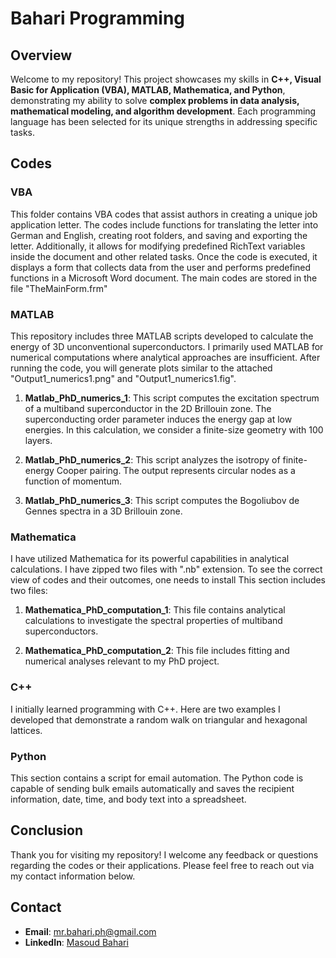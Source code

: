 # Bahari Programming

## Overview
Welcome to my repository! This project showcases my skills in **C++, Visual Basic for Application (VBA),  MATLAB, Mathematica, and Python**, 
demonstrating my ability to solve **complex problems in data analysis, mathematical modeling, and 
algorithm development**. Each programming language has been selected for its unique strengths in addressing specific tasks.

## Codes
### VBA
This folder contains VBA codes that assist authors in creating a unique job application letter. The codes include functions for translating the letter into German and English, creating root folders, and saving and exporting the letter. Additionally, it allows for modifying predefined RichText variables inside the document and other related tasks. Once the code is executed, it displays a form that collects data from the user and performs predefined functions in a Microsoft Word document. The main codes are stored in the file "TheMainForm.frm"

### MATLAB
This repository includes three MATLAB scripts developed to calculate the energy of 3D unconventional superconductors. 
I primarily used MATLAB for numerical computations where analytical approaches are insufficient. 
After running the code, you will generate plots similar to the attached "Output1_numerics1.png" and "Output1_numerics1.fig".

1. **Matlab_PhD_numerics_1**: This script computes the excitation spectrum of a multiband superconductor in the 2D Brillouin zone. The superconducting order parameter induces the energy gap at low energies. In this calculation, we consider a finite-size geometry with 100 layers.

2. **Matlab_PhD_numerics_2**: This script analyzes the isotropy of finite-energy Cooper pairing. The output represents circular nodes as a function of momentum.

3. **Matlab_PhD_numerics_3**: This script computes the Bogoliubov de Gennes spectra in a 3D Brillouin zone.

### Mathematica
I have utilized Mathematica for its powerful capabilities in analytical calculations. I have zipped two files with ".nb" extension. To see the correct view of codes and their outcomes, one needs to install 
This section includes two files:

1. **Mathematica_PhD_computation_1**: This file contains analytical calculations to investigate the spectral properties of multiband superconductors.

2. **Mathematica_PhD_computation_2**: This file includes fitting and numerical analyses relevant to my PhD project.

### C++
I initially learned programming with C++. Here are two examples I developed that demonstrate a random walk on triangular and hexagonal lattices.

### Python
This section contains a script for email automation. The Python code is capable of sending bulk emails automatically and saves the recipient information, date, time, and body text into a spreadsheet.

## Conclusion
Thank you for visiting my repository! I welcome any feedback or questions regarding the codes or their applications. Please feel free to reach out via my contact information below.

## Contact
- **Email**: mr.bahari.ph@gmail.com
- **LinkedIn**: [Masoud Bahari](https://www.linkedin.com/in/masoud-bahari-30290593/)

